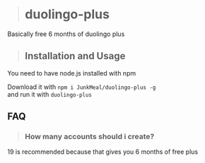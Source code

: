 ># duolingo-plus
Basically free 6 months of duolingo plus

>## Installation and Usage
You need to have node.js installed with npm  

Download it with `npm i JunkMeal/duolingo-plus -g`  
and run it with `duolingo-plus`

## FAQ
> ### How many accounts should i create?  

19 is recommended because that gives you 6 months of 
free plus
